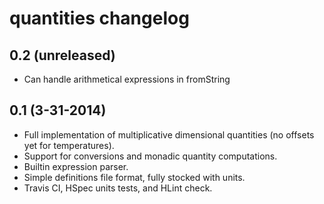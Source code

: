 quantities changelog
====================


0.2 (unreleased)
----------------

- Can handle arithmetical expressions in fromString


0.1 (3-31-2014)
----------------

- Full implementation of multiplicative dimensional quantities (no offsets yet
  for temperatures).
- Support for conversions and monadic quantity computations.
- Builtin expression parser.
- Simple definitions file format, fully stocked with units.
- Travis CI, HSpec units tests, and HLint check.

